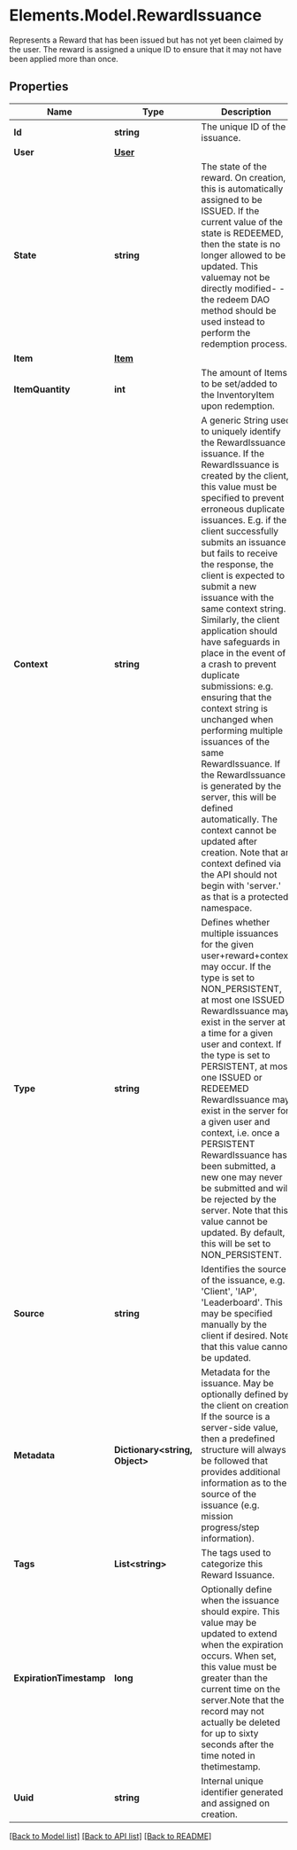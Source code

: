 # Elements.Model.RewardIssuance
Represents a Reward that has been issued but has not yet been claimed by the user.  The reward is assigned a unique ID to ensure that it may not have been applied more than once.

## Properties

Name | Type | Description | Notes
------------ | ------------- | ------------- | -------------
**Id** | **string** | The unique ID of the issuance. | 
**User** | [**User**](User.md) |  | 
**State** | **string** | The state of the reward. On creation, this is automatically assigned to be ISSUED. If the current value of the state is REDEEMED, then the state is no longer allowed to be updated. This valuemay not be directly modified- -the redeem DAO method should be used instead to perform the redemption process. | 
**Item** | [**Item**](Item.md) |  | [optional] 
**ItemQuantity** | **int** | The amount of Items to be set/added to the InventoryItem upon redemption. | [optional] 
**Context** | **string** | A generic String used to uniquely identify the RewardIssuance issuance. If the RewardIssuance is created by the client, this value must be specified to prevent erroneous duplicate issuances. E.g. if the client successfully submits an issuance but fails to receive the response, the client is expected to submit a new issuance with the same context string. Similarly, the client application should have safeguards in place in the event of a crash to prevent duplicate submissions: e.g. ensuring that the context string is unchanged when performing multiple issuances of the same RewardIssuance. If the RewardIssuance is generated by the server, this will be defined automatically. The context cannot be updated after creation. Note that an context defined via the API should not begin with &#39;server.&#39; as that is a protected namespace. | 
**Type** | **string** | Defines whether multiple issuances for the given user+reward+context may occur. If the type is set to NON_PERSISTENT, at most one ISSUED RewardIssuance may exist in the server at a time for a given user and context. If the type is set to PERSISTENT, at most one ISSUED or REDEEMED RewardIssuance may exist in the server for a given user and context, i.e. once a PERSISTENT RewardIssuance has been submitted, a new one may never be submitted and will be rejected by the server. Note that this value cannot be updated. By default, this will be set to NON_PERSISTENT. | 
**Source** | **string** | Identifies the source of the issuance, e.g. &#39;Client&#39;, &#39;IAP&#39;, &#39;Leaderboard&#39;. This may be specified manually by the client if desired. Note that this value cannot be updated. | [optional] 
**Metadata** | **Dictionary&lt;string, Object&gt;** | Metadata for the issuance. May be optionally defined by the client on creation. If the source is a server-side value, then a predefined structure will always be followed that provides additional information as to the source of the issuance (e.g. mission progress/step information). | [optional] 
**Tags** | **List&lt;string&gt;** | The tags used to categorize this Reward Issuance. | [optional] 
**ExpirationTimestamp** | **long** | Optionally define when the issuance should expire. This value may be updated to extend when the expiration occurs. When set, this value must be greater than the current time on the server.Note that the record may not actually be deleted for up to sixty seconds after the time noted in thetimestamp. | [optional] 
**Uuid** | **string** | Internal unique identifier generated and assigned on creation. | [optional] 

[[Back to Model list]](../README.md#documentation-for-models) [[Back to API list]](../README.md#documentation-for-api-endpoints) [[Back to README]](../README.md)

